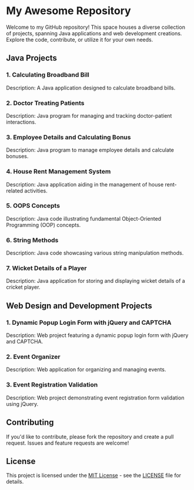 # My Awesome Repository

Welcome to my GitHub repository! This space houses a diverse collection of projects, spanning Java applications and web development creations. Explore the code, contribute, or utilize it for your own needs.

## Java Projects

### 1. Calculating Broadband Bill
Description: A Java application designed to calculate broadband bills.

### 2. Doctor Treating Patients
Description: Java program for managing and tracking doctor-patient interactions.

### 3. Employee Details and Calculating Bonus
Description: Java program to manage employee details and calculate bonuses.

### 4. House Rent Management System
Description: Java application aiding in the management of house rent-related activities.

### 5. OOPS Concepts
Description: Java code illustrating fundamental Object-Oriented Programming (OOP) concepts.

### 6. String Methods
Description: Java code showcasing various string manipulation methods.

### 7. Wicket Details of a Player
Description: Java application for storing and displaying wicket details of a cricket player.


## Web Design and Development Projects

### 1. Dynamic Popup Login Form with jQuery and CAPTCHA
Description: Web project featuring a dynamic popup login form with jQuery and CAPTCHA.

### 2. Event Organizer
Description: Web application for organizing and managing events.

### 3. Event Registration Validation
Description: Web project demonstrating event registration form validation using jQuery.


## Contributing

If you'd like to contribute, please fork the repository and create a pull request. Issues and feature requests are welcome!

## License

This project is licensed under the [MIT License](LICENSE) - see the [LICENSE](LICENSE) file for details.
